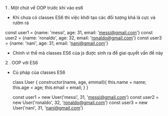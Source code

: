 1 . Một chút về OOP trước khi vào es6

- Khi chưa có classes ES6 thì việc khởi tạo các đối tượng khá là cực và rườm rà 

const user1 = {name: 'messi', age: 31, email: 'messi@gmail.com'}
const user2 = {name: 'ronaldo', age: 32, email: 'ronaldo@gmail.com'}
const user3 = {name: 'nani', age: 31, email: 'nani@gmail.com'}

- Chính vì thế mà classes ES6 của js được sinh ra để giai quyết vấn đề này

2 .  OOP với ES6

- Cú pháp của classes ES6

    class User {
    constructor(name, age, emmail){
                this.name = name;
                this.age = age;
                this.email = email;
            }
    }

    const user1 = new User('messi', 31, 'messi@gmail.com')
    const user2 = new User('ronaldo', 32, 'ronaldo@gmail.com')
    const user3 = new User('nani', 31, 'nani@gmail.com')


